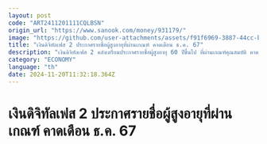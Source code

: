 ```yaml
---
layout: post
code: "ART2411201111CQLBSN"
origin_url: "https://www.sanook.com/money/931179/"
image: "https://github.com/user-attachments/assets/f91f6969-3887-44cc-b45e-ba481eeb9f5c"
title: "เงินดิจิทัลเฟส 2 ประกาศรายชื่อผู้สูงอายุที่ผ่านเกณฑ์ คาดเดือน ธ.ค. 67"
description: "เงินดิจิทัลเฟส 2 คลังเตรียมประกาศรายชื่อผู้สูงอายุ 60 ปีขึ้นไป ที่ผ่านเกณฑ์คุณสมบัติ คาดเดือน ธ.ค. 67 ย้ำแจกเงินสด 10,000 บาท ให้รีบผูกพร้อมเพย์เพื่อรอรับเงิน"
category: "ECONOMY"
language: "th"
date: 2024-11-20T11:32:18.364Z
---
```


# เงินดิจิทัลเฟส 2 ประกาศรายชื่อผู้สูงอายุที่ผ่านเกณฑ์ คาดเดือน ธ.ค. 67